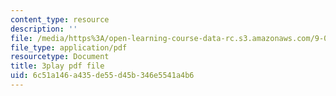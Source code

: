 ```yaml
---
content_type: resource
description: ''
file: /media/https%3A/open-learning-course-data-rc.s3.amazonaws.com/9-00sc-introduction-to-psychology-fall-2011/6c51a146a435de55d45b346e5541a4b6_zPPsdsAQBx4.pdf
file_type: application/pdf
resourcetype: Document
title: 3play pdf file
uid: 6c51a146-a435-de55-d45b-346e5541a4b6
---
```

